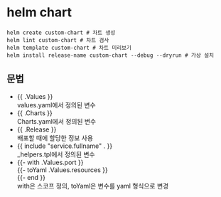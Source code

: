 # helm chart
```
helm create custom-chart # 차트 생성
helm lint custom-chart # 차트 검사
helm template custom-chart # 차트 미리보기
helm install release-name custom-chart --debug --dryrun # 가상 설치
```

## 문법
- {{ .Values }}  
  values.yaml에서 정의된 변수  
- {{ .Charts }}  
  Charts.yaml에서 정의된 변수  
- {{ .Release }}  
  배포할 때에 할당한 정보 사용  
- {{ include "service.fullname" . }}  
  _helpers.tpl에서 정의된 변수  
- {{- with .Values.port }}  
    {{- toYaml .Values.resources }}  
  {{- end }}  
  with은 스코프 정의, toYaml은 변수를 yaml 형식으로 변경  
